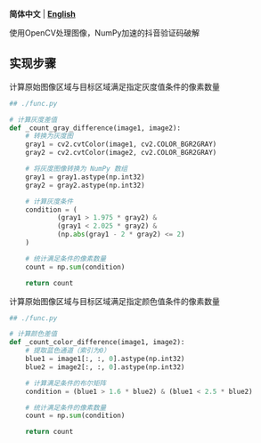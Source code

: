 **简体中文** | **[English](README-en.md)**

使用OpenCV处理图像，NumPy加速的抖音验证码破解

## 实现步骤

计算原始图像区域与目标区域满足指定灰度值条件的像素数量

```python
## ./func.py

# 计算灰度差值
def _count_gray_difference(image1, image2):
    # 转换为灰度图
    gray1 = cv2.cvtColor(image1, cv2.COLOR_BGR2GRAY)
    gray2 = cv2.cvtColor(image2, cv2.COLOR_BGR2GRAY)

    # 将灰度图像转换为 NumPy 数组
    gray1 = gray1.astype(np.int32)
    gray2 = gray2.astype(np.int32)

    # 计算灰度条件
    condition = (
            (gray1 > 1.975 * gray2) &
            (gray1 < 2.025 * gray2) &
            (np.abs(gray1 - 2 * gray2) <= 2)
    )

    # 统计满足条件的像素数量
    count = np.sum(condition)

    return count
```

计算原始图像区域与目标区域满足指定颜色值条件的像素数量

```python
## ./func.py

# 计算颜色差值
def _count_color_difference(image1, image2):
    # 提取蓝色通道（索引为0）
    blue1 = image1[:, :, 0].astype(np.int32)
    blue2 = image2[:, :, 0].astype(np.int32)

    # 计算满足条件的布尔矩阵
    condition = (blue1 > 1.6 * blue2) & (blue1 < 2.5 * blue2)

    # 统计满足条件的像素数量
    count = np.sum(condition)

    return count
```

